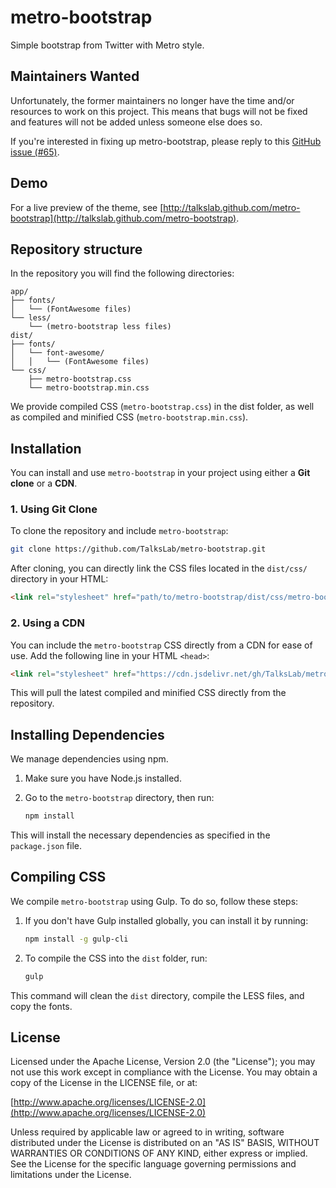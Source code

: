 ﻿# metro-bootstrap

Simple bootstrap from Twitter with Metro style.



## Maintainers Wanted

Unfortunately, the former maintainers no longer have the time and/or resources to work on this project. This means that bugs will not be fixed and features will not be added unless someone else does so.

If you're interested in fixing up metro-bootstrap, please reply to this [GitHub issue (#65)](https://github.com/TalksLab/metro-bootstrap/issues/65).

## Demo

For a live preview of the theme, see [http://talkslab.github.com/metro-bootstrap](http://talkslab.github.com/metro-bootstrap).

## Repository structure

In the repository you will find the following directories:

    app/
    ├── fonts/
    │   └── (FontAwesome files)
    └── less/
        └── (metro-bootstrap less files)
    dist/
    ├── fonts/
    │   └── font-awesome/
    │   │   └── (FontAwesome files)
    └── css/
        ├── metro-bootstrap.css
        └── metro-bootstrap.min.css

We provide compiled CSS (`metro-bootstrap.css`) in the dist folder, as well as compiled and minified CSS (`metro-bootstrap.min.css`).

## Installation

You can install and use `metro-bootstrap` in your project using either a **Git clone** or a **CDN**.

### 1. Using Git Clone

To clone the repository and include `metro-bootstrap`:

```bash
git clone https://github.com/TalksLab/metro-bootstrap.git
```

After cloning, you can directly link the CSS files located in the `dist/css/` directory in your HTML:

```html
<link rel="stylesheet" href="path/to/metro-bootstrap/dist/css/metro-bootstrap.min.css">
```

### 2. Using a CDN

You can include the `metro-bootstrap` CSS directly from a CDN for ease of use. Add the following line in your HTML `<head>`:

```html
<link rel="stylesheet" href="https://cdn.jsdelivr.net/gh/TalksLab/metro-bootstrap@master/dist/css/metro-bootstrap.min.css">
```

This will pull the latest compiled and minified CSS directly from the repository.

## Installing Dependencies

We manage dependencies using npm. 

1. Make sure you have Node.js installed.
2. Go to the `metro-bootstrap` directory, then run:

   ```bash
   npm install
   ```

This will install the necessary dependencies as specified in the `package.json` file.

## Compiling CSS

We compile `metro-bootstrap` using Gulp. To do so, follow these steps:

1. If you don't have Gulp installed globally, you can install it by running:

   ```bash
   npm install -g gulp-cli
   ```

2. To compile the CSS into the `dist` folder, run:

   ```bash
   gulp
   ```

This command will clean the `dist` directory, compile the LESS files, and copy the fonts.

## License

Licensed under the Apache License, Version 2.0 (the "License"); you may not use this work except in compliance with the License. You may obtain a copy of the License in the LICENSE file, or at:

[http://www.apache.org/licenses/LICENSE-2.0](http://www.apache.org/licenses/LICENSE-2.0)

Unless required by applicable law or agreed to in writing, software distributed under the License is distributed on an "AS IS" BASIS, WITHOUT WARRANTIES OR CONDITIONS OF ANY KIND, either express or implied. See the License for the specific language governing permissions and limitations under the License.

